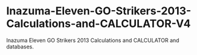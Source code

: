 # Inazuma-Eleven-GO-Strikers-2013-Calculations-and-CALCULATOR-V4
Inazuma Eleven GO Strikers 2013 Calculations and CALCULATOR and databases.
